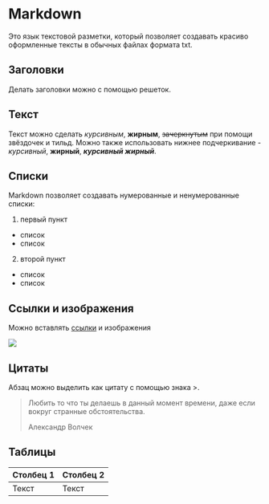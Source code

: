 # Markdown
Это язык текстовой разметки, который позволяет создавать красиво оформленные тексты в обычных файлах формата txt.

## Заголовки
Делать заголовки можно с помощью решеток.
## Текст
Текст можно сделать *курсивным*, **жирным**, ~~зачеркнутым~~ при помощи звёздочек и тильд. Можно также использовать нижнее подчеркивание - _курсивный_, __жирный__, __*курсивный жирный*__.
## Списки
Markdown позволяет создавать нумерованные и ненумерованные списки:

1. первый пункт
* список
* список
2. второй пункт
* список
* список
## Ссылки и изображения
Можно вставлять [ссылки](https://gb.ru/) и изображения 

![](https://info-profi.net/wp-content/uploads/2020/09/%D0%94%D0%91_%D1%81%D1%82%D0%B0%D1%80%D1%82-735x400.jpg)
## Цитаты
Абзац можно выделить как цитату с помощью знака >.

> Любить то что ты делаешь в данный момент времени, даже если вокруг странные обстоятельства.
>
> Александр Волчек
## Таблицы
| Столбец 1 | Столбец 2 |
| --------- | --------- |
| Текст     | Текст     |